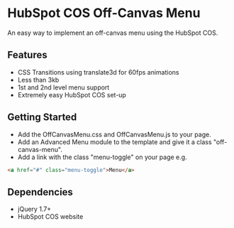 # HubSpot COS Off-Canvas Menu
An easy way to implement an off-canvas menu using the HubSpot COS.

## Features
* CSS Transitions using translate3d for 60fps animations
* Less than 3kb
* 1st and 2nd level menu support
* Extremely easy HubSpot COS set-up

## Getting Started
* Add the OffCanvasMenu.css and OffCanvasMenu.js to your page.
* Add an Advanced Menu module to the template and give it a class "off-canvas-menu".
* Add a link with the class "menu-toggle" on your page e.g.
```html 
<a href="#" class="menu-toggle">Menu</a>
```

## Dependencies
* jQuery 1.7+
* HubSpot COS website